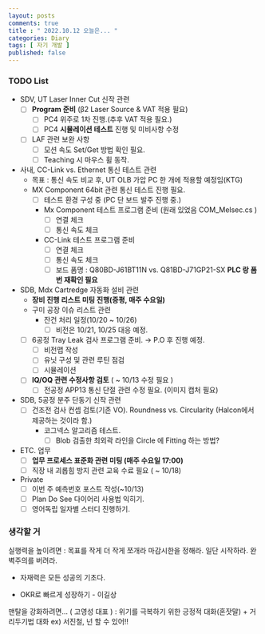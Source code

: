 ```yaml
---
layout: posts
comments: true
title : " 2022.10.12 오늘은... "
categories: Diary
tags: [ 자기 개발 ]
published: false
---
```


### TODO List

- SDV, UT Laser Inner Cut 신작 관련
  - [ ] **Program 준비** (β2 Laser Source & VAT 적용 필요)
    - [ ] PC4 위주로 1차 진행.(추후 VAT 적용 필요.)
    - [ ] PC4 **시뮬레이션 테스트** 진행 및 미비사항 수정
  - [ ] LAF 관련 보완 사항
    - [ ] 모션 속도 Set/Get 방법 확인 필요.
    - [ ] Teaching 시 마우스 휠 동작.

- 사내, CC-Link vs. Ethernet 통신 테스트 관련
  - 목표 : 통신 속도 비교 후, UT OLB 가압 PC 한 개에 적용할 예정임(KTG)
  - MX Component 64bit 관련 통신 테스트 진행 필요.
    - [ ] 테스트 환경 구성 중 (PC 단 보드 발주 진행 중.)
    - Mx Component 테스트 프로그램 준비 (원래 있었음 COM_Melsec.cs )
      - [ ] 연결 체크
      - [ ] 통신 속도 체크
    - CC-Link 테스트 프로그램 준비
      - [ ] 연결 체크
      - [ ] 통신 속도 체크
      - [ ] 보드 품명 : Q80BD-J61BT11N vs. Q81BD-J71GP21-SX **PLC 랑 품번 재확인 필요**

- SDB, Mdx Cartredge 자동화 설비 관련
  - **장비 진행 리스트 미팅 진행(증평, 매주 수요일)**
  - 구미 공장 이슈 리스트 관련
    - 잔건 처리 일정(10/20 ~ 10/26)
      - [ ] 비전은 10/21, 10/25 대응 예정.
  - [ ] 6공정 Tray Leak 검사 프로그램 준비. → P.O 후 진행 예정.
    - [ ] 비전맵 작성
    - [ ] 유닛 구성 및 관련 루틴 점검
    - [ ] 시뮬레이션
  - [ ] **IQ/OQ 관련 수정사항 검토** ( ~ 10/13 수정 필요 )
    - [ ] 전공정 APP13 통신 단절 관련 수정 필요. (이미지 캡처 필요)

- SDB, 5공정 분주 단동기 신작 관련
  - [ ] 건조전 검사 컨셉 검토(기존 VO). Roundness vs. Circularity (Halcon에서 제공하는 것이라 함.)
    - 코그넥스 알고리즘 테스트.
      - [ ] Blob 검출한 최외곽 라인을 Circle 에 Fitting 하는 방법?

- ETC. 업무
  - [ ] **업무 프로세스 표준화 관련 미팅 (매주 수요일 17:00)**
  - [ ] 직장 내 괴롭힘 방지 관련 교육 수료 필요 ( ~ 10/18)

- Private
  - [ ] 이번 주 예측번호 포스트 작성(~10/13)
  - [ ] Plan Do See 다이어리 사용법 익히기.
  - [ ] 영어독립 일자별 스터디 진행하기.

### 생각할 거

실행력을 높이려면
 : 목표를 작게 더 작게 쪼개라
   마감시한을 정해라.
   일단 시작하라.
   완벽주의를 버려라.

- 자재력은 모든 성공의 기초다.

- OKR로 빠르게 성장하기 - 이길상

맨탈을 강화하려면... ( 고영성 대표 )
 : 위기를 극복하기 위한 긍정적 대화(혼잣말) + 거리두기법 대화
   ex) 서진철, 넌 할 수 있어!!
